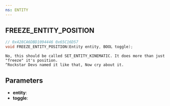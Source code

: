 ```yaml
---
ns: ENTITY
---
```

## FREEZE_ENTITY_POSITION

```c
// 0x428CA6DBD1094446 0x65C16D57
void FREEZE_ENTITY_POSITION(Entity entity, BOOL toggle);
```

```
No, this should be called SET_ENTITY_KINEMATIC. It does more than just "freeze" it's position.  
^Rockstar Devs named it like that, Now cry about it.  
```

## Parameters
* **entity**: 
* **toggle**: 

